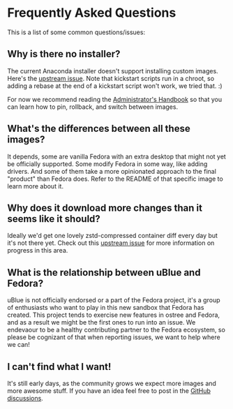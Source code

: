# Frequently Asked Questions

This is a list of some common questions/issues:

## Why is there no installer?

The current Anaconda installer doesn't support installing custom images. Here's the [upstream issue](https://bugzilla.redhat.com/show_bug.cgi?id=2125655). Note that kickstart scripts run in a chroot, so adding a rebase at the end of a kickstart script won't work, we tried that. :) 

For now we recommend reading the [Administrator's Handbook](https://coreos.github.io/rpm-ostree/administrator-handbook/) so that you can learn how to pin, rollback, and switch between images. 

## What's the differences between all these images?

It depends, some are vanilla Fedora with an extra desktop that might not yet be officially supported.
Some modify Fedora in some way, like adding drivers.
And some of them take a more opinionated approach to the final "product" than Fedora does.
Refer to the README of that specific image to learn more about it.

## Why does it download more changes than it seems like it should?

Ideally we'd get one lovely zstd-compressed container diff every day but it's not there yet.
Check out this [upstream issue](https://github.com/coreos/rpm-ostree/issues/4012) for more information on progress in this area.

## What is the relationship between uBlue and Fedora?

uBlue is not officially endorsed or a part of the Fedora project, it's a group of enthusiasts who want to play in this new sandbox that Fedora has created.
This project tends to exercise new features in ostree and Fedora, and as a result we might be the first ones to run into an issue.
We endevaour to be a healthy contributing partner to the Fedora ecosystem, so please be cognizant of that when reporting issues, we want to help where we can!

## I can't find what I want!

It's still early days, as the community grows we expect more images and more awesome stuff.
If you have an idea feel free to post in the [GitHub discussions](https://github.com/orgs/ublue-os/discussions).